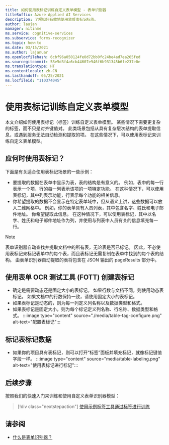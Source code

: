 ```yaml
---
title: 如何使用表标记训练自定义表单模型 - 表单识别器
titleSuffix: Azure Applied AI Services
description: 了解如何有效地使用监督表标记标签。
author: laujan
manager: nitinme
ms.service: cognitive-services
ms.subservice: forms-recognizer
ms.topic: how-to
ms.date: 03/15/2021
ms.author: lajanuar
ms.openlocfilehash: 6cbf96a050124fe0d72bb0fc24be4ad7ea265fed
ms.sourcegitcommit: 58e5d3f4a6cb44607e946f6b931345b6fe237e0e
ms.translationtype: HT
ms.contentlocale: zh-CN
ms.lasthandoff: 05/25/2021
ms.locfileid: "110374045"
---
```

# <a name="use-table-tags-to-train-your-custom-form-model"></a>使用表标记训练自定义表单模型

本文介绍如何使用表标记（标签）训练自定义表单模型。 某些情况下需要更复杂的标签，而不只是对齐键值对。 此类场景包括从具有复杂层次结构的表单提取信息，或遇到服务无法自动检测和提取的项。 在这些情况下，可以使用表标记来训练自定义表单模型。

## <a name="when-should-i-use-table-tags"></a>应何时使用表标记？

下面是有关适合使用表标记场景的一些示例：

- 要提取的数据在表单中显示为表，表的结构是有意义的。 例如，表中的每一行表示一个项，行的每一列表示该项的一项特定功能。 在这种情况下，可以使用表标记，其中列表示功能，行表示每个功能的相关信息。
- 你希望提取的数据不会显示在特定表单域中，但从语义上讲，这些数据可以放入二维网格中。 例如，你的表单具有人员列表，其中包含名字、姓氏和电子邮件地址。 你希望提取此信息。 在这种情况下，可以使用表标记，其中以名字、姓氏和电子邮件地址作为列，并使用与列表中人员有关的信息填充每一行。

> [!NOTE]
> 表单识别器自动查找并提取文档中的所有表，无论表是否已标记。 因此，不必使用表标记来标记表单中的每个表，而且表标记无需复制在表单中找到的每个表的结构。 由表单识别器自动提取的表将包含在 JSON 输出的 pageResults 部分中。

## <a name="create-a-table-tag-with-form-ocr-test-tool-fott"></a>使用表单 OCR 测试工具 (FOTT) 创建表标记
<!-- markdownlint-disable MD004 -->
* 确定是需要动态还是固定大小的表标记。 如果行数与文档不同，则使用动态表标记。 如果文档中的行数保持一致，请使用固定大小的表标记。
* 如果表标记是动态的，则为每一列定义列名称以及数据类型和格式。
* 如果表标记是固定大小，则为每个标记定义列名称、行名称、数据类型和格式。
:::image type="content" source="./media/table-tag-configure.png" alt-text="配置表标记":::

## <a name="label-your-table-tag-data"></a>标记表标记数据

* 如果你的项目具有表标记，则可以打开“标签”面板并填充标记，就像标记键值字段一样。
:::image type="content" source="media/table-labeling.png" alt-text="使用表标记进行标记":::

## <a name="next-steps"></a>后续步骤

按照我们的快速入门来训练和使用自定义表单识别器模型：

> [!div class="nextstepaction"]
> [使用示例标签工具通过标签进行训练](label-tool.md)

## <a name="see-also"></a>请参阅

* [什么是表单识别器？](overview.md)
>
